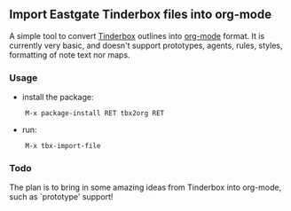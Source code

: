 ## Import Eastgate Tinderbox files into org-mode

A simple tool to convert [Tinderbox](http://www.eastgate.com/Tinderbox/) outlines into [org-mode](http://www.orgmode.org) format.
It is currently very basic, and doesn't support prototypes, agents, rules, styles, formatting of note text nor maps.

### Usage

- install the package:
```
    M-x package-install RET tbx2org RET
```

- run:

```
    M-x tbx-import-file
```

### Todo

The plan is to bring in some amazing ideas from Tinderbox into org-mode, such as `prototype' support!
